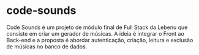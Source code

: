 # code-sounds
Code Sounds é um projeto de módulo final de Full Stack da Lebenu que consiste em criar um gerador de músicas. A ideia é integrar o Front ao Back-end e a proposta é abordar autenticação, criação, leitura e exclusão de músicas no banco de dados.

